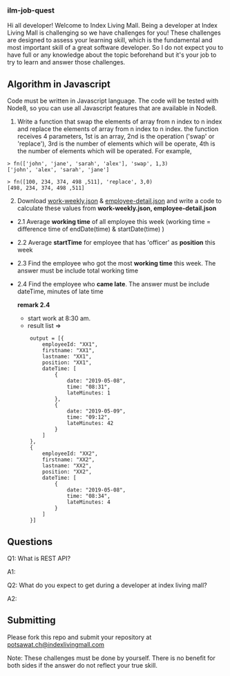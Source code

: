 ### ilm-job-quest

Hi all developer! Welcome to Index Living Mall. Being a developer at Index Living Mall is challenging so we have challenges for you! These challenges are designed to assess your learning skill, which is the fundamental and most important skill of a great software developer. So I do not expect you to have full or any knowledge about the topic beforehand but it's your job to try to learn and answer those challenges.

## Algorithm in Javascript
Code must be written in Javascript language. The code will be tested with Node8, so you can use all Javascript features that are available in Node8.

1. Write a function that swap the elements of array from n index to n index and replace the elements of array from n index to n index. the function receives 4 parameters, 1st is an array, 2nd is the operation ('swap' or 'replace'), 3rd is the number of elements which will be operate, 4th is the number of elements which will be operated. For example,

```
> fn(['john', 'jane', 'sarah', 'alex'], 'swap', 1,3)
['john', 'alex', 'sarah', 'jane']

> fn([100, 234, 374, 498 ,511], 'replace', 3,0)
[498, 234, 374, 498 ,511]
```

2. Download [work-weekly.json](https://github.com/indexlivingmall/ilm-job-quest/blob/master/work-weekly.json) & [employee-detail.json](https://github.com/indexlivingmall/ilm-job-quest/blob/master/employee-detail.json) and write a code to calculate these values from **work-weekly.json, employee-detail.json**
- 2.1 Average **working time** of all employee this week (working time = difference time of endDate(time) & startDate(time) )
- 2.2 Average **startTime** for employee that has 'officer' as **position** this week
- 2.3 Find the employee who got the most **working time** this week. The answer must be include total working time
- 2.4 Find the employee who **came late**. The answer must be include dateTime, minutes of late time

    **remark 2.4**
    - start work at 8:30 am.
    - result list => 
    ```
        output = [{
            employeeId: "XX1",
            firstname: "XX1",
            lastname: "XX1",
            position: "XX1",
            dateTime: [
                {
                    date: "2019-05-08",
                    time: "08:31",
                    lateMinutes: 1
                },
                {
                    date: "2019-05-09",
                    time: "09:12",
                    lateMinutes: 42
                }
            ]
        },
        {
            employeeId: "XX2",
            firstname: "XX2",
            lastname: "XX2",
            position: "XX2",
            dateTime: [
                {
                    date: "2019-05-08",
                    time: "08:34",
                    lateMinutes: 4
                }
            ]
        }]
    ```

## Questions
Q1: What is REST API?

A1: <insert your answer here>

Q2: What do you expect to get during a developer at index living mall?

A2: <insert your answer here>

## Submitting

Please fork this repo and submit your repository at potsawat.ch@indexlivingmall.com 

Note: These challenges must be done by yourself. There is no benefit for both sides if the answer do not reflect your true skill.